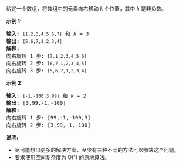 <html>
 <body>
  <p>
   给定一个数组，将数组中的元素向右移动
   <em>
    k
   </em>
   个位置，其中
   <em>
    k
   </em>
   是非负数。
  </p>
  <p>
   <strong>
    示例 1:
   </strong>
  </p>
  <pre><strong>输入:</strong> <code>[1,2,3,4,5,6,7]</code> 和 <em>k</em> = 3
<strong>输出:</strong> <code>[5,6,7,1,2,3,4]</code>
<strong>解释:</strong>
向右旋转 1 步: <code>[7,1,2,3,4,5,6]</code>
向右旋转 2 步: <code>[6,7,1,2,3,4,5]
</code>向右旋转 3 步: <code>[5,6,7,1,2,3,4]</code>
</pre>
  <p>
   <strong>
    示例 2:
   </strong>
  </p>
  <pre><strong>输入:</strong> <code>[-1,-100,3,99]</code> 和 <em>k</em> = 2
<strong>输出:</strong> [3,99,-1,-100]
<strong>解释:</strong> 
向右旋转 1 步: [99,-1,-100,3]
向右旋转 2 步: [3,99,-1,-100]</pre>
  <p>
   <strong>
    说明:
   </strong>
  </p>
  <ul>
   <li>
    尽可能想出更多的解决方案，至少有三种不同的方法可以解决这个问题。
   </li>
   <li>
    要求使用空间复杂度为 O(1) 的原地算法。
   </li>
  </ul>
 </body>
</html>